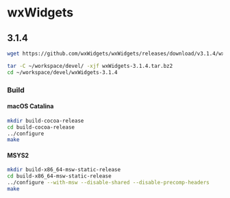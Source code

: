 # wxWidgets

## 3.1.4

```bash
wget https://github.com/wxWidgets/wxWidgets/releases/download/v3.1.4/wxWidgets-3.1.4.tar.bz2
```

```bash
tar -C ~/workspace/devel/ -xjf wxWidgets-3.1.4.tar.bz2
cd ~/workspace/devel/wxWidgets-3.1.4
```

### Build

#### macOS Catalina

```bash
mkdir build-cocoa-release
cd build-cocoa-release
../configure
make
```

#### MSYS2

```bash
mkdir build-x86_64-msw-static-release
cd build-x86_64-msw-static-release
../configure --with-msw --disable-shared --disable-precomp-headers
make
```
